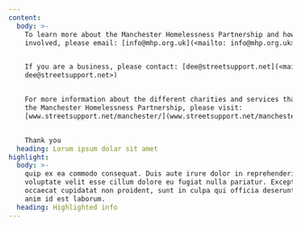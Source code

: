 ```yaml
---
content:
  body: >-
    To learn more about the Manchester Homelessness Partnership and how to get
    involved, please email: [info@mhp.org.uk](<mailto: info@mhp.org.uk>)


    If you are a business, please contact: [dee@streetsupport.net](<mailto:
    dee@streetsupport.net>)


    For more information about the different charities and services that make up
    the Manchester Homelessness Partnership, please visit:
    [www.streetsupport.net/manchester/](www.streetsupport.net/manchester/)


    Thank you
  heading: Lorum ipsum dolar sit amet
highlight:
  body: >-
    quip ex ea commodo consequat. Duis aute irure dolor in reprehenderit in
    voluptate velit esse cillum dolore eu fugiat nulla pariatur. Excepteur sint
    occaecat cupidatat non proident, sunt in culpa qui officia deserunt mollit
    anim id est laborum.
  heading: Highlighted info
---
```


